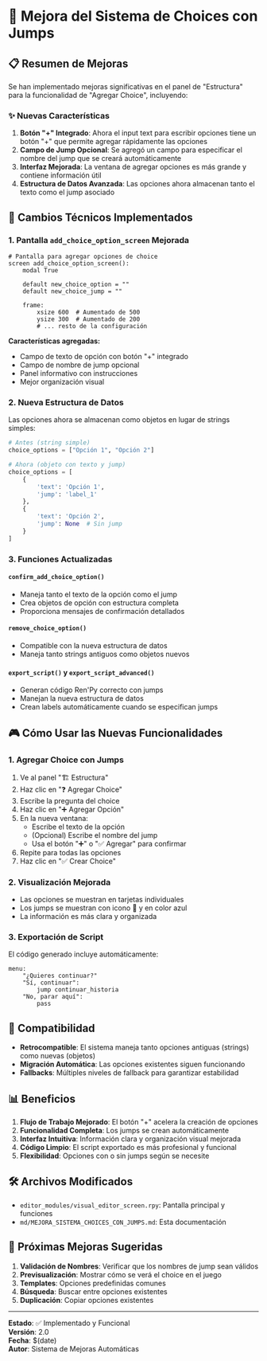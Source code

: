 # 🎯 Mejora del Sistema de Choices con Jumps

## 📋 Resumen de Mejoras

Se han implementado mejoras significativas en el panel de "Estructura" para la funcionalidad de "Agregar Choice", incluyendo:

### ✨ Nuevas Características

1. **Botón "+" Integrado**: Ahora el input text para escribir opciones tiene un botón "+" que permite agregar rápidamente las opciones
2. **Campo de Jump Opcional**: Se agregó un campo para especificar el nombre del jump que se creará automáticamente
3. **Interfaz Mejorada**: La ventana de agregar opciones es más grande y contiene información útil
4. **Estructura de Datos Avanzada**: Las opciones ahora almacenan tanto el texto como el jump asociado

## 🔧 Cambios Técnicos Implementados

### 1. Pantalla `add_choice_option_screen` Mejorada

```renpy
# Pantalla para agregar opciones de choice
screen add_choice_option_screen():
    modal True
    
    default new_choice_option = ""
    default new_choice_jump = ""
    
    frame:
        xsize 600  # Aumentado de 500
        ysize 300  # Aumentado de 200
        # ... resto de la configuración
```

**Características agregadas:**
- Campo de texto de opción con botón "+" integrado
- Campo de nombre de jump opcional
- Panel informativo con instrucciones
- Mejor organización visual

### 2. Nueva Estructura de Datos

Las opciones ahora se almacenan como objetos en lugar de strings simples:

```python
# Antes (string simple)
choice_options = ["Opción 1", "Opción 2"]

# Ahora (objeto con texto y jump)
choice_options = [
    {
        'text': 'Opción 1',
        'jump': 'label_1'
    },
    {
        'text': 'Opción 2',
        'jump': None  # Sin jump
    }
]
```

### 3. Funciones Actualizadas

#### `confirm_add_choice_option()`
- Maneja tanto el texto de la opción como el jump
- Crea objetos de opción con estructura completa
- Proporciona mensajes de confirmación detallados

#### `remove_choice_option()`
- Compatible con la nueva estructura de datos
- Maneja tanto strings antiguos como objetos nuevos

#### `export_script()` y `export_script_advanced()`
- Generan código Ren'Py correcto con jumps
- Manejan la nueva estructura de datos
- Crean labels automáticamente cuando se especifican jumps

## 🎮 Cómo Usar las Nuevas Funcionalidades

### 1. Agregar Choice con Jumps

1. Ve al panel "🏗️ Estructura"
2. Haz clic en "❓ Agregar Choice"
3. Escribe la pregunta del choice
4. Haz clic en "➕ Agregar Opción"
5. En la nueva ventana:
   - Escribe el texto de la opción
   - (Opcional) Escribe el nombre del jump
   - Usa el botón "➕" o "✅ Agregar" para confirmar
6. Repite para todas las opciones
7. Haz clic en "✅ Crear Choice"

### 2. Visualización Mejorada

- Las opciones se muestran en tarjetas individuales
- Los jumps se muestran con icono 🔄 y en color azul
- La información es más clara y organizada

### 3. Exportación de Script

El código generado incluye automáticamente:

```renpy
menu:
    "¿Quieres continuar?"
    "Sí, continuar":
        jump continuar_historia
    "No, parar aquí":
        pass
```

## 🔄 Compatibilidad

- **Retrocompatible**: El sistema maneja tanto opciones antiguas (strings) como nuevas (objetos)
- **Migración Automática**: Las opciones existentes siguen funcionando
- **Fallbacks**: Múltiples niveles de fallback para garantizar estabilidad

## 📊 Beneficios

1. **Flujo de Trabajo Mejorado**: El botón "+" acelera la creación de opciones
2. **Funcionalidad Completa**: Los jumps se crean automáticamente
3. **Interfaz Intuitiva**: Información clara y organización visual mejorada
4. **Código Limpio**: El script exportado es más profesional y funcional
5. **Flexibilidad**: Opciones con o sin jumps según se necesite

## 🛠️ Archivos Modificados

- `editor_modules/visual_editor_screen.rpy`: Pantalla principal y funciones
- `md/MEJORA_SISTEMA_CHOICES_CON_JUMPS.md`: Esta documentación

## 🎯 Próximas Mejoras Sugeridas

1. **Validación de Nombres**: Verificar que los nombres de jump sean válidos
2. **Previsualización**: Mostrar cómo se verá el choice en el juego
3. **Templates**: Opciones predefinidas comunes
4. **Búsqueda**: Buscar entre opciones existentes
5. **Duplicación**: Copiar opciones existentes

---

**Estado**: ✅ Implementado y Funcional  
**Versión**: 2.0  
**Fecha**: $(date)  
**Autor**: Sistema de Mejoras Automáticas
